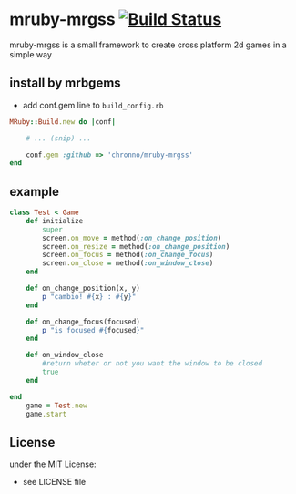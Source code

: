 # mruby-mrgss   [![Build Status](https://travis-ci.org/chronno/mruby-mrgss.svg?branch=dev)](https://travis-ci.org/chronno/mruby-mrgss)
 
 mruby-mrgss is a small framework to create cross platform 2d games in a simple way 

## install by mrbgems
- add conf.gem line to `build_config.rb`

```ruby
MRuby::Build.new do |conf|

    # ... (snip) ...

    conf.gem :github => 'chronno/mruby-mrgss'
end
```
## example
```ruby
class Test < Game
    def initialize
        super
        screen.on_move = method(:on_change_position)
        screen.on_resize = method(:on_change_position)
        screen.on_focus = method(:on_change_focus)
        screen.on_close = method(:on_window_close)
    end

    def on_change_position(x, y)
        p "cambio! #{x} : #{y}"
    end

    def on_change_focus(focused)
        p "is focused #{focused}"
    end

    def on_window_close
        #return wheter or not you want the window to be closed
        true
    end

end
    game = Test.new
    game.start
```

## License
under the MIT License:
- see LICENSE file
